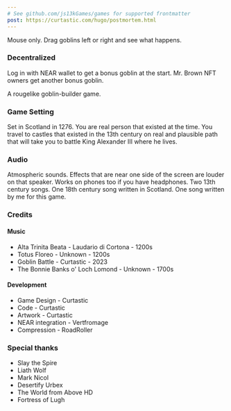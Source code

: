 ```yaml
---
# See github.com/js13kGames/games for supported frontmatter
post: https://curtastic.com/hugo/postmortem.html
---
```

Mouse only. Drag goblins left or right and see what happens.

### Decentralized
Log in with NEAR wallet to get a bonus goblin at the start. Mr. Brown NFT owners get another bonus goblin.

A rougelike goblin-builder game.

### Game Setting
Set in Scotland in 1276. You are real person that existed at the time. You travel to castles that existed in the 13th century on real and plausible path that will take you to battle King Alexander III where he lives.

### Audio
Atmospheric sounds. Effects that are near one side of the screen are louder on that speaker. Works on phones too if you have headphones. Two 13th century songs. One 18th century song written in Scotland. One song written by me for this game.

### Credits
#### Music
- Alta Trinita Beata - Laudario di Cortona - 1200s
- Totus Floreo - Unknown - 1200s
- Goblin Battle - Curtastic - 2023
- The Bonnie Banks o' Loch Lomond - Unknown - 1700s 

#### Development
- Game Design - Curtastic
- Code - Curtastic
- Artwork - Curtastic
- NEAR integration - Vertfromage
- Compression - RoadRoller

### Special thanks
- Slay the Spire
- Liath Wolf
- Mark Nicol
- Desertify Urbex
- The World from Above HD
- Fortress of Lugh